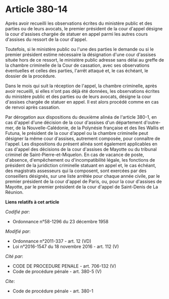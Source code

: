 # Article 380-14

Après avoir recueilli les observations écrites du ministère public et des parties ou de leurs avocats, le premier président
de la cour d'appel désigne la cour d'assises chargée de statuer en appel parmi les autres cours d'assises du ressort de la
cour d'appel.

Toutefois, si le ministère public ou l'une des parties le demande ou si le premier président estime nécessaire la désignation
d'une cour d'assises située hors de ce ressort, le ministère public adresse sans délai au greffe de la chambre criminelle de
la Cour de cassation, avec ses observations éventuelles et celles des parties, l'arrêt attaqué et, le cas échéant, le dossier
de la procédure.

Dans le mois qui suit la réception de l'appel, la chambre criminelle, après avoir recueilli, si elles n'ont pas déjà été
données, les observations écrites du ministère public et des parties ou de leurs avocats, désigne la cour d'assises chargée
de statuer en appel. Il est alors procédé comme en cas de renvoi après cassation. 

Par dérogation aux dispositions du deuxième alinéa de l'article 380-1, en cas d'appel d'une décision de la cour d'assises
d'un département d'outre-mer, de la Nouvelle-Calédonie, de la Polynésie française et des îles Wallis et Futuna, le président
de la cour d'appel ou la chambre criminelle peut désigner la même cour d'assises, autrement composée, pour connaître de
l'appel. Les dispositions du présent alinéa sont également applicables en cas d'appel des décisions de la cour d'assises de
Mayotte ou du tribunal criminel de Saint-Pierre-et-Miquelon. En cas de vacance de poste, d'absence, d'empêchement ou
d'incompatibilité légale, les fonctions de président de la juridiction criminelle statuant en appel et, le cas échéant, des
magistrats assesseurs qui la composent, sont exercées par des conseillers désignés, sur une liste arrêtée pour chaque année
civile, par le premier président de la cour d'appel de Paris, ou, pour la cour d'assises de Mayotte, par le premier président
de la cour d'appel de Saint-Denis de La Réunion.

**Liens relatifs à cet article**

_Codifié par_:

  - Ordonnance n°58-1296 du 23 décembre 1958

_Modifié par_:

  - Ordonnance n°2011-337 - art. 12 (VD)
  - Loi n°2016-1547 du 18 novembre 2016 - art. 112 (V)

_Cité par_:

  - CODE DE PROCEDURE PENALE - art. 706-132 (V)
  - Code de procédure pénale - art. 380-5 (V)

_Cite_:

  - Code de procédure pénale - art. 380-1
